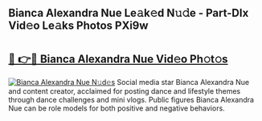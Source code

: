 ## Bianca Alexandra Nue Le𝚊k𝚎d N𝚞𝚍e - Part-DIx Vid𝚎o Le𝚊ks Photos PXi9w

# <h2><a href="http://fb2mait.evod.top/?m=Bianca+Alexandra+Nue">🔗 👉🔴 Bianca Alexandra Nue Vid𝚎o Ph𝚘t𝚘s</a></h2>

[![Bianca Alexandra Nue N𝚞d𝚎s](https://i.imgur.com/8V9OHl7.gif)](http://fb2mait.evod.top/?m=Bianca+Alexandra+Nue)
Social media star Bianca Alexandra Nue and content creator, acclaimed for posting dance and lifestyle themes through dance challenges and mini vlogs. Public figures Bianca Alexandra Nue can be role models for both positive and negative behaviors. 

